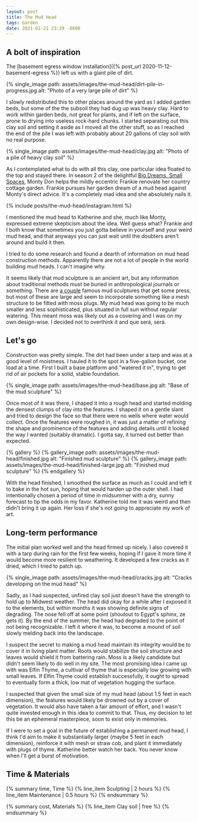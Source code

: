 ```yaml
---
layout: post
title: The Mud Head
tags: Garden
date: 2021-01-21 23:29 -0600
---
```

## A bolt of inspiration ##

The [basement egress window installation]({% post_url 2020-11-12-basement-egress %}) left us with a giant pile of dirt.

{% single_image path: assets/images/the-mud-head/dirt-pile-in-progress.jpg alt: "Photo of a very large pile of dirt" %}

I slowly redistributed this to other places around the yard as I added garden beds, but some of the the subsoil they had dug up was heavy clay.
Hard to work within garden beds, not great for plants, and if left on the surface, prone to drying into useless rock-hard chunks.
I started separating out this clay soil and setting it aside as I moved all the other stuff, so as I reached the end of the pile I was left with probably about 20 gallons of clay soil with no real purpose.

{% single_image path: assets/images/the-mud-head/clay.jpg alt: "Photo of a pile of heavy clay soil" %}

As I contemplated what to do with all this clay, one particular idea floated to the top and stayed there.
In season 2 of the delightful [Big Dreams, Small Spaces](https://www.bbc.co.uk/programmes/b07237wd), Monty Don helps the mildly eccentric Frankie renovate her country cottage garden.
Frankie pursues her garden dream of a mud head against Monty's direct advice.
It's a completely mad idea and she absolutely nails it.

{% include posts/the-mud-head/instagram.html %}

I mentioned the mud head to Katherine and she, much like Monty, expressed extreme skepticism about the idea.
Well guess what?
Frankie and I both know that sometimes you just gotta believe in yourself and your weird mud head, and that anyways you can just wait until the doubters aren't around and build it then.

I tried to do some research and found a dearth of information on mud head construction methods.
Apparently there are not a lot of people in the world building mud heads.
I can't imagine why.

It seems likely that mud sculpture is an ancient art, but any information about traditional methods must be buried in anthropological journals or something.
There are [a couple](https://www.heligan.com/explore/estate/woodland) famous mud sculptures that get some press, but most of these are large and seem to incorporate something like a mesh structure to be fitted with moss plugs.
My mud head was going to be much smaller and less sophisticated, plus situated in full sun without regular watering.
This meant moss was likely out as a covering and I was on my own design-wise.
I decided not to overthink it and que será, será.

## Let's go ##

Construction was pretty simple.
The dirt had been under a tarp and was at a good level of moistness.
I hauled it to the spot in a five-gallon bucket, one load at a time.
First I built a base platform and "watered it in", trying to get rid of air pockets for a solid, stable foundation.

{% single_image path: assets/images/the-mud-head/base.jpg alt: "Base of the mud sculpture" %}

Once most of it was there, I shaped it into a rough head and started molding the densest clumps of clay into the features.
I shaped it on a gentle slant and tried to design the face so that there were no wells where water would collect.
Once the features were roughed in, it was just a matter of refining the shape and prominence of the features and adding details until it looked the way I wanted (suitably dramatic).
I gotta say, it turned out better than expected.

{% gallery %}
{% gallery_image path: assets/images/the-mud-head/finished.jpg alt: "Finished mud sculpture" %}
{% gallery_image path: assets/images/the-mud-head/finished-large.jpg alt: "Finished mud sculpture" %}
{% endgallery %}

With the head finished, I smoothed the surface as much as I could and left it to bake in the hot sun, hoping that would harden up the outer shell.
I had intentionally chosen a period of time in midsummer with a dry, sunny forecast to tip the odds in my favor.
Katherine told me it was weird and then didn't bring it up again.
Her loss if she's not going to appreciate my work of art.

## Long-term performance ##

The initial plan worked well and the head firmed up nicely.
I also covered it with a tarp during rain for the first few weeks, hoping if I gave it more time it would become more resilient to weathering.
It developed a few cracks as it dried, which I tried to patch up.

{% single_image path: assets/images/the-mud-head/cracks.jpg alt: "Cracks developing on the mud head" %}

Sadly, as I had suspected, unfired clay soil just doesn't have the strength to hold up to Midwest weather.
The head did okay for a while after I exposed it to the elements, but within months it was showing definite signs of degrading.
The nose fell off at some point (shoutout to Egypt's sphinx, ze gets it).
By the end of the summer, the head had degraded to the point of not being recognizable.
I left it where it was, to become a mound of soil slowly melding back into the landscape.

I suspect the secret to making a mud head maintain its integrity would be to cover it in living plant matter.
Roots would stabilize the soil structure and leaves would shield it from battering rain.
Moss is a likely candidate but didn't seem likely to do well in my site.
The most promising idea I came up with was Elfin Thyme, a cultivar of thyme that is especially low growing with small leaves.
If Elfin Thyme could establish successfully, it ought to spread to eventually form a thick, low mat of vegetation hugging the surface.

I suspected that given the small size of my mud head (about 1.5 feet in each dimension), the features would likely be drowned out by a cover of vegetation.
It would also have taken a fair amount of effort, and I wasn't quite invested enough in this idea to commit to that.
Thus, my decision to let this be an ephemeral masterpiece, soon to exist only in memories.

If I were to set a goal in the future of establishing a permanent mud head, I think I'd aim to make it substantially larger (maybe 5 feet in each dimension), reinforce it with mesh or straw cob, and plant it immediately with plugs of thyme.
Katherine better watch her back.
You never know when I'll get a burst of motivation.

## Time & Materials ##

{% summary time, Time %}
{% line_item Sculpting | 2 hours %}
{% line_item Maintenance | 0.5 hours %}
{% endsummary %}

{% summary cost, Materials %}
{% line_item Clay soil | free %}
{% endsummary %}
